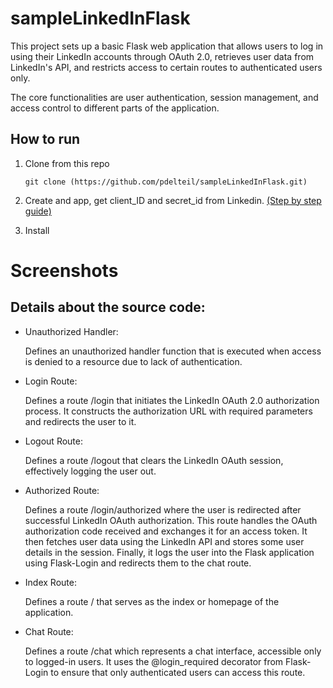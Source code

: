 # sampleLinkedInFlask
This project sets up a basic Flask web application that allows users to log in using their LinkedIn accounts through OAuth 2.0, retrieves user data from LinkedIn's API, and restricts access to certain routes to authenticated users only. 

The core functionalities are user authentication, session management, and access control to different parts of the application.

## How to run

1. Clone from this repo

   `git clone (https://github.com/pdelteil/sampleLinkedInFlask.git)`

2. Create and app, get client_ID and secret_id from Linkedin. [(Step by step guide)](https://www.linkedin.com/pulse/how-get-signin-linkedin-work-taric-andrade/)
3. Install 
   

# Screenshots 



## Details about the source code:

* Unauthorized Handler:

    Defines an unauthorized handler function that is executed when access is denied to a resource due to lack of authentication.

* Login Route:

    Defines a route /login that initiates the LinkedIn OAuth 2.0 authorization process. It constructs the authorization URL with required parameters and redirects the user to it.

* Logout Route:

    Defines a route /logout that clears the LinkedIn OAuth session, effectively logging the user out.

* Authorized Route:

    Defines a route /login/authorized where the user is redirected after successful LinkedIn OAuth authorization. This route handles the OAuth authorization code received and exchanges it for an access token. It then fetches user data using the LinkedIn API and stores some user details in the session. Finally, it logs the user into the Flask application using Flask-Login and redirects them to the chat route.

* Index Route:

    Defines a route / that serves as the index or homepage of the application.

* Chat Route:

    Defines a route /chat which represents a chat interface, accessible only to logged-in users. It uses the @login_required decorator from Flask-Login to ensure that only authenticated users can access this route.


  
